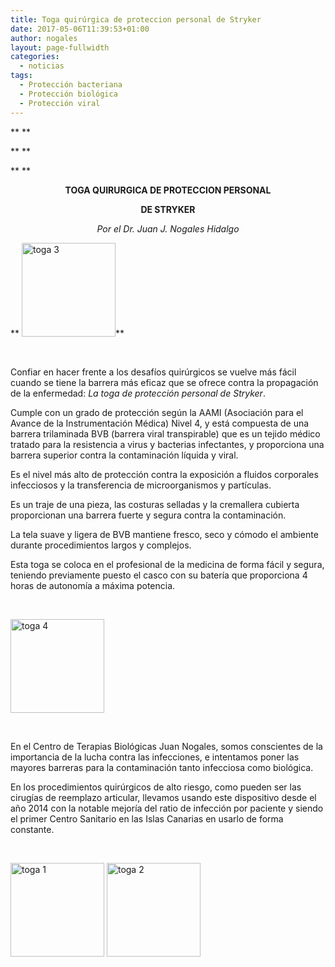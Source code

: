 ```yaml
---
title: Toga quirúrgica de proteccion personal de Stryker
date: 2017-05-06T11:39:53+01:00
author: nogales
layout: page-fullwidth
categories:
  - noticias
tags:
  - Protección bacteriana
  - Protección biológica
  - Protección viral
---
```

** **

** **

** **

<p style="text-align: center;">
  <strong>TOGA QUIRURGICA DE PROTECCION PERSONAL</strong>
</p>

<p style="text-align: center;">
  <strong>DE STRYKER</strong>
</p>

<p style="text-align: center;">
  <em>Por el Dr. Juan J. Nogales Hidalgo</em>
</p>

** [<img loading="lazy" class="aligncenter size-thumbnail wp-image-8794" src="http://www.nogales.eu/wp-content/uploads/2017/05/toga-3-150x150.png" alt="toga 3" width="150" height="150" />](http://www.nogales.eu/wp-content/uploads/2017/05/toga-3.png)**

&nbsp;

Confiar en hacer frente a los desafíos quirúrgicos se vuelve más fácil cuando se tiene la barrera más eficaz que se ofrece contra la propagación de la enfermedad: _La toga de protección personal de Stryker_.

Cumple con un grado de protección según la AAMI (Asociación para el Avance de la Instrumentación Médica) Nivel 4, y está compuesta de una barrera trilaminada BVB (barrera viral transpirable) que es un tejido médico tratado para la resistencia a virus y bacterias infectantes, y proporciona una barrera superior contra la contaminación líquida y viral.

Es el nivel más alto de protección contra la exposición a fluidos corporales infecciosos y la transferencia de microorganismos y partículas.

Es un traje de una pieza, las costuras selladas y la cremallera cubierta proporcionan una barrera fuerte y segura contra la contaminación.

La tela suave y ligera de BVB mantiene fresco, seco y cómodo el ambiente durante procedimientos largos y complejos.

Esta toga se coloca en el profesional de la medicina de forma fácil y segura, teniendo previamente puesto el casco con su batería que proporciona 4 horas de autonomía a máxima potencia.

&nbsp;

[<img loading="lazy" class="aligncenter size-thumbnail wp-image-8795" src="http://www.nogales.eu/wp-content/uploads/2017/05/toga-4-150x150.png" alt="toga 4" width="150" height="150" />](http://www.nogales.eu/wp-content/uploads/2017/05/toga-4.png)

&nbsp;

En el Centro de Terapias Biológicas Juan Nogales, somos conscientes de la importancia de la lucha contra las infecciones, e intentamos poner las mayores barreras para la contaminación tanto infecciosa como biológica.

En los procedimientos quirúrgicos de alto riesgo, como pueden ser las cirugías de reemplazo articular, llevamos usando este dispositivo desde el año 2014 con la notable mejoría del ratio de infección por paciente y siendo el primer Centro Sanitario en las Islas Canarias en usarlo de forma constante.

&nbsp;

[<img loading="lazy" class="aligncenter size-thumbnail wp-image-8792" src="http://www.nogales.eu/wp-content/uploads/2017/05/toga-1-150x150.png" alt="toga 1" width="150" height="150" />](http://www.nogales.eu/wp-content/uploads/2017/05/toga-1.png) [<img loading="lazy" class="aligncenter size-thumbnail wp-image-8793" src="http://www.nogales.eu/wp-content/uploads/2017/05/toga-2-150x150.png" alt="toga 2" width="150" height="150" />](http://www.nogales.eu/wp-content/uploads/2017/05/toga-2.png)